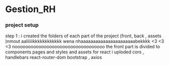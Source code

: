 # Gestion_RH
### project setup 
step 1 : i created the folders of each part of the project (front, back , assets  )nmout aaliiiiikkkkkkkkkkkk
wena nhaaaaaaaaaaaaaaaaaaaaaabekkkk <3 <3 <3 
noooooooooooooooooooooooooooooooooo
the front part is divided to components pages  and styles and assets 
for react i uploded cors , handlebars react-router-dom bootstrap , axios 
